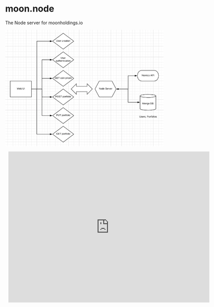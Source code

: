 # moon.node

The Node server for moonholdings.io

![Architecture](https://raw.githubusercontent.com/leongaban/github_images/master/moon.node.flow.png)


<div style="width: 640px; height: 480px; margin: 10px; position: relative;"><iframe allowfullscreen frameborder="0" style="width:640px; height:480px" src="https://www.lucidchart.com/documents/embeddedchart/2d9314bb-b9b1-464f-9c64-c99587a145dc" id="ahu_EiDd-6H9"></iframe></div>
